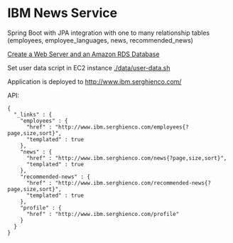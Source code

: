 # IBM News Service
Spring Boot with JPA integration with one to many relationship tables (employees, employee_languages, news, recommended_news)

[Create a Web Server and an Amazon RDS Database](https://docs.aws.amazon.com/AmazonRDS/latest/UserGuide/TUT_WebAppWithRDS.html)


Set user data script in EC2 instance [./data/user-data.sh](./data/user-data.sh)


Application is deployed to http://www.ibm.serghienco.com/

API:
```
{
  "_links" : {
    "employees" : {
      "href" : "http://www.ibm.serghienco.com/employees{?page,size,sort}",
      "templated" : true
    },
    "news" : {
      "href" : "http://www.ibm.serghienco.com/news{?page,size,sort}",
      "templated" : true
    },
    "recommended-news" : {
      "href" : "http://www.ibm.serghienco.com/recommended-news{?page,size,sort}",
      "templated" : true
    },
    "profile" : {
      "href" : "http://www.ibm.serghienco.com/profile"
    }
  }
}
```  
